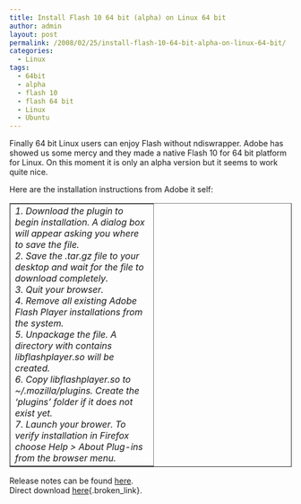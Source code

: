 ```yaml
---
title: Install Flash 10 64 bit (alpha) on Linux 64 bit
author: admin
layout: post
permalink: /2008/02/25/install-flash-10-64-bit-alpha-on-linux-64-bit/
categories:
  - Linux
tags:
  - 64bit
  - alpha
  - flash 10
  - flash 64 bit
  - Linux
  - Ubuntu
---
```

Finally 64 bit Linux users can enjoy Flash without ndiswrapper. Adobe has showed us some mercy and they made a native Flash 10 for 64 bit platform for Linux. On this moment it is only an alpha version but it seems to work quite nice.

Here are the installation instructions from Adobe it self:

<table border="1" cellspacing="0" cellpadding="4" width="100%">
  <col width="256"></col> <tr>
    <td width="100%" valign="top">
      <em>1. Download the plugin to begin installation. A dialog box will appear asking you where to save the file. </em><br /> <em>2. Save the .tar.gz file to your desktop and wait for the file to download completely. </em><br /> <em>3. Quit your browser. </em><br /> <em>4. Remove all existing Adobe Flash Player installations from the system. </em><br /> <em>5. Unpackage the file. A directory with contains libflashplayer.so will be created. </em><br /> <em>6. Copy libflashplayer.so to ~/.mozilla/plugins. Create the &#8216;plugins&#8217; folder if it does not exist yet. </em><br /> <em>7. Launch your brower. To verify installation in Firefox choose Help > About Plug-ins from the browser menu. </em>
    </td>
  </tr>
</table>

Release notes can be found [here][1].  
Direct download [here][2]{.broken_link}.

 [1]: http://labs.adobe.com/technologies/flashplayer10/releasenotes_64bit.html "Release notes"
 [2]: http://download.macromedia.com/pub/labs/flashplayer10/libflashplayer-10.0.d20.7.linux-x86_64.so.tar.gz